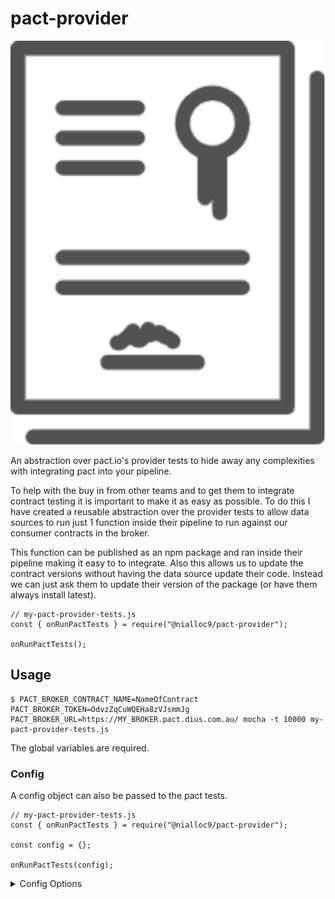 # pact-provider

<p align="center">
  <img src="/logo.png" width="700" title="Pact provider logo">
</p>

An abstraction over pact.io's provider tests to hide away any complexities with integrating pact into your pipeline. 

To help with the buy in from other teams and to get them to integrate contract testing it is important to make it as easy as possible. To do this I have created a reusable abstraction over the provider tests to allow data sources to run just 1 function inside their pipeline to run against our consumer contracts in the broker. 

This function can be published as an npm package and ran inside their pipeline making it easy to to integrate. Also this allows us to update the contract versions without having the data source update their code. Instead we can just ask them to update their version of the package (or have them always install latest).

    // my-pact-provider-tests.js
    const { onRunPactTests } = require("@nialloc9/pact-provider");

    onRunPactTests();

## Usage

    $ PACT_BROKER_CONTRACT_NAME=NameOfContract PACT_BROKER_TOKEN=OdvzZqCuWQEHa8zVJsmmJg PACT_BROKER_URL=https://MY_BROKER.pact.dius.com.au/ mocha -t 10000 my-pact-provider-tests.js

The global variables are required.

### Config

A config object can also be passed to the pact tests.

    // my-pact-provider-tests.js
    const { onRunPactTests } = require("@nialloc9/pact-provider");
    
    const config = {};

    onRunPactTests(config);

<details><summary>Config Options</summary>

| Parameter                   | Required | Type             | Description                                                                                                                                                                                                                                      |
| --------------------------- | :------: | ---------------- | ------------------------------------------------------------------------------------------------------------------------------------------------------------------------------------------------------------------------------------------------ |
| `applicationUrl`           |   false   | string           | Running API provider host endpoint.                                                                                                                                                                                                    |
| `contractName`                  |   false   | string           | Name of the provider contract. Overrides global variable PACT_BROKER_CONTRACT_NAME.                 
| `pactBrokerUrl`             |  false   | string           | URL of the Pact Broker to retrieve pacts from. Required if not using pactUrls.                                                                                                                                                                   |
| `contractTags`                      |  false   | array of strings | Array of tags, used to filter pacts from the Broker.                                                                                                                               |
| `pactBrokerToken`           |  false   | string           | Bearer token for Pact Broker authentication. If using Pactflow, you likely need this option.                                                                                                                                                     |
| `publishVerificationResult` |  false   | boolean          | Publish verification result to Broker                                                                                                                                                                                                            | boolean |
| `contractVersion`           |  false   | string           | Provider version, required to publish verification results to a broker         

</details>


